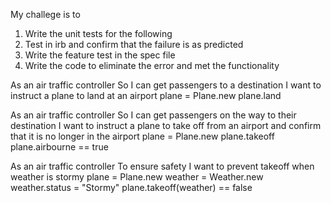 My challege is to 

1. Write the unit tests for the following
2. Test in irb and confirm that the failure is as predicted
3. Write the feature test in the spec file 
4. Write the code to eliminate the error and met the functionality

As an air traffic controller 
So I can get passengers to a destination 
I want to instruct a plane to land at an airport
plane = Plane.new
plane.land

As an air traffic controller 
So I can get passengers on the way to their destination 
I want to instruct a plane to take off from an airport and confirm that it is no longer in the airport
plane = Plane.new
plane.takeoff
plane.airbourne == true

As an air traffic controller 
To ensure safety 
I want to prevent takeoff when weather is stormy 
plane = Plane.new
weather = Weather.new
weather.status = "Stormy"
plane.takeoff(weather) == false
